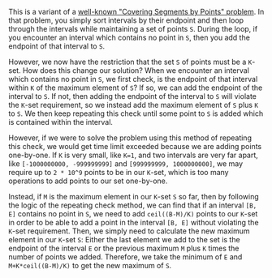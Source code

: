 This is a variant of a [well-known "Covering Segments by Points" problem](https://medium.com/competitive/covering-segments-by-points-fc2c56c4b038). In that problem, you simply sort intervals by their endpoint and then loop through the intervals while maintaining a set of points `S`. During the loop, if you encounter an interval which contains no point in `S`, then you add the endpoint of that interval to `S`.

However, we now have the restriction that the set `S` of points must be a `K`-set. How does this change our solution? When we encounter an interval which contains no point in `S`, we first check, is the endpoint of that interval within `K` of the maximum element of `S`? If so, we can add the endpoint of the interval to `S`. If not, then adding the endpoint of the interval to `S` will violate the `K`-set requirement, so we instead add the maximum element of `S` plus `K` to `S`. We then keep repeating this check until some point to `S` is added which is contained within the interval.

However, if we were to solve the problem using this method of repeating this check, we would get time limit exceeded because we are adding points one-by-one. If `K` is very small, like `K=1`, and two intervals are very far apart, like `[-1000000000, -999999999]` and `[999999999, 1000000000]`, we may require up to `2 * 10^9` points to be in our `K`-set, which is too many operations to add points to our set one-by-one.

Instead, if `M` is the maximum element in our `K`-set `S` so far, then by following the logic of the repeating check method, we can find that if an interval `[B, E]` contains no point in `S`, we need to add `ceil((B-M)/K)` points to our `K`-set in order to be able to add a point in the interval `[B, E]` without violating the `K`-set requirement. Then, we simply need to calculate the new maximum element in our `K`-set `S`: Either the last element we add to the set is the endpoint of the interval `E` or the previous maximum `M` plus `K` times the number of points we added. Therefore, we take the minimum of `E` and `M+K*ceil((B-M)/K)` to get the new maximum of `S`.